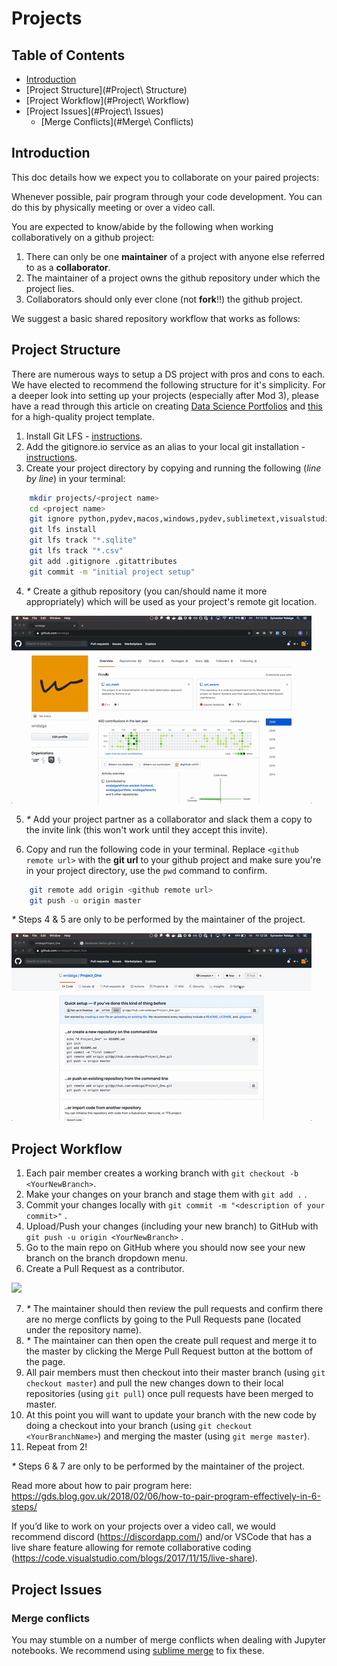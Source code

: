 # Projects

## Table of Contents
- [Introduction](#introduction)
- [Project Structure](#Project\ Structure)
- [Project Workflow](#Project\ Workflow)
-  [Project Issues](#Project\ Issues)
    * [Merge Conflicts](#Merge\ Conflicts)


## Introduction

This doc details how we expect you to collaborate on your paired projects:

Whenever possible, pair program through your code development. You can do this by physically meeting or over a video call.

You are expected to know/abide by the following when working collaboratively on a github project:

1. There can only be one **maintainer** of a project with anyone else referred to as a **collaborator**.
2. The maintainer of a project owns the github repository under which the project lies.
3. Collaborators should only ever clone (not **fork**!!) the github project.

We suggest a basic shared repository workflow that works as follows:

## Project Structure

There are numerous ways to setup a DS project with pros and cons to each. We have elected to recommend the following
structure for it's simplicity. For a deeper look into setting up your projects (especially after Mod 3), please have a read through this
article on creating [Data Science Portfolios](https://www.dataquest.io/blog/build-a-data-science-portfolio/) and [this](https://drivendata.github.io/cookiecutter-data-science/#directory-structure) for a high-quality project template.

1. Install Git LFS - [instructions](https://git-lfs.github.com/).
2. Add the gitignore.io service as an alias to your local git installation - [instructions](https://docs.gitignore.io/install/command-line).
3. Create your project directory by copying and running the following (*line by line*) in your terminal:

```bash
    mkdir projects/<project name>
    cd <project name>
    git ignore python,pydev,macos,windows,pydev,sublimetext,visualstudiocode > .gitignore
    git lfs install
    git lfs track "*.sqlite"
    git lfs track "*.csv"
    git add .gitignore .gitattributes
    git commit -m "initial project setup"
```

4. _*_ Create a github repository (you can/should name it more appropriately) which will be used as your project's remote git location.

![](assets/CreateGithubRepository.gif)

5. _*_ Add your project partner as a collaborator and slack them a copy to the invite link (this won't work until they accept this invite).

6. Copy and run the following code in your terminal. Replace `<github remote url>` with the **git url** to your github project and make sure you're in your project directory, use the `pwd` command to confirm. 

```bash
    git remote add origin <github remote url>
    git push -u origin master
```

_*_ Steps 4 & 5 are only to be performed by the maintainer of the project.

![](assets/AddCollaboratorToProject.gif)

## Project Workflow

1. Each pair member creates a working branch with `git checkout -b <YourNewBranch>`.
2. Make your changes on your branch and stage them with `git add .` .
3. Commit your changes locally with `git commit -m "<description of your commit>"` .
4. Upload/Push your changes (including your new branch) to GitHub with `git push -u origin <YourNewBranch>` .
5. Go to the main repo on GitHub where you should now see your new branch on the branch dropdown menu.
6. Create a Pull Request as a contributor.

![](assets/CreateAPullRequest.gif)

7. _*_ The maintainer should then review the pull requests and confirm there are no merge conflicts by going to the Pull Requests pane (located under the repository name).
8. _*_ The maintainer can then open the create pull request and merge it to the master by clicking the Merge Pull Request button at the bottom of the page.
9. All pair members must then checkout into their master branch (using `git checkout master`) and pull the new changes down to their local repositories (using `git pull`) once pull requests have been merged to master.
10. At this point you will want to update your branch with the new code by doing a checkout into your branch (using `git checkout <YourBranchName>`) and merging the master (using `git merge master`).
11. Repeat from 2!

_*_ Steps 6 & 7 are only to be performed by the maintainer of the project.

Read more about how to pair program here: https://gds.blog.gov.uk/2018/02/06/how-to-pair-program-effectively-in-6-steps/

If you’d like to work on your projects over a video call, we would recommend discord (https://discordapp.com/) and/or VSCode that has a live share feature allowing for remote collaborative coding (https://code.visualstudio.com/blogs/2017/11/15/live-share).

## Project Issues

### Merge conflicts

You may stumble on a number of merge conflicts when dealing with Jupyter notebooks. We recommend using [sublime merge](https://www.sublimemerge.com/) to fix these.